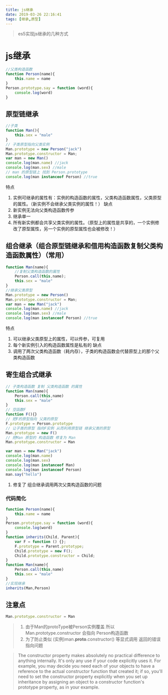 ```yaml
---
title: js继承
date: 2019-03-26 22:16:41
tags: [继承,原型]
---
```

> es5实现js继承的几种方式
<!-- more -->

# js继承


```js
//父类构造函数
function Person(name){
    this.name = name
}
Person.prototype.say = function (word){
    console.log(word)
} 
```
## 原型链继承
```js
//子类
function Man(){
    this.sex = "male"
}
// 子类原型指向父类实例
Man.prototype = new Person("jack")
Man.prototype.constructor = Man;
var man = new Man()
console.log(man.name) //jack
console.log(man.sex) //male
// man 的原型链上 找到 Person.prototype
console.log(man instanceof Person) //true
```
特点
1. 实例可继承的属性有：实例的构造函数的属性，父类构造函数属性，父类原型的属性。（新实例不会继承父类实例的属性！）
缺点
1. 新实例无法向父类构造函数传参
2. 继承单一
3. 所有新实例都会共享父类实例的属性。（原型上的属性是共享的，一个实例修改了原型属性，另一个实例的原型属性也会被修改！）


## 组合继承（组合原型链继承和借用构造函数复制父类构造函数属性）（常用）
```js
function Man(name){
    //复制父类构造函数的属性 
    Person.call(this,name);
    this.sex = "male"
}
//继承父类原型
Man.prototype = new Person()
Man.prototype.constructor = Man;
var man = new Man("jack")
console.log(man.name) //jack
console.log(man.sex) //male
console.log(man instanceof Person) //true
```
特点
1. 可以继承父类原型上的属性，可以传参，可复用
2. 每个新实例引入的构造函数属性是私有的
缺点
1. 调用了两次父类构造函数（耗内存），子类的构造函数会代替原型上的那个父类构造函数

## 寄生组合式继承
```js
// 子类构造函数 复制 父类构造函数 的属性
function Man(name){
    Person.call(this,name)
    this.sex = "male"
}
// 空函数F
function F(){}
// 把F的原型指向 父类的原型
F.prototype = Person.prototype
// 让子类的原型 指向F实例 从而利用原型链 继承父类的原型
Man.prototype = new F()
// 把Man 原型的 构造函数 修复为 Man
Man.prototype.constructor = Man

var man = new Man("jack")
console.log(man.name)
console.log(man.sex)
console.log(man instanceof Man)
console.log(man instanceof Person)
man.say("hello")
```
1. 修复了 组合继承调用两次父类构造函数的问题

### 代码简化
```js
function Person(name){
    this.name = name
}
Person.prototype.say = function (word){
    console.log(word)
} 
function inherits(Child, Parent){
    var F = function () {};
    F.prototype = Parent.prototype;
    Child.prototype = new F();
    Child.prototype.constructor = Child;
}
function Man(name){
    Person.call(this,name)
    this.sex = "male"
}
//实现继承
inherits(Man,Person)
```


## 注意点
```js
Man.prototype.constructor = Man
```
> 1. 由于Man的protoType被Person实例覆盖 所以Man.prototype.constructor 会指向 Person构造函数
> 2. 为了防止类似 (实例)man.__proto__.constructor() 等显式调用 返回的错误指向问题


> The constructor property makes absolutely no practical difference to anything internally. It's only any use if your code explicitly uses it. For example, you may decide you need each of your objects to have a reference to the actual constructor function that created it; if so, you'll need to set the constructor property explicitly when you set up inheritance by assigning an object to a constructor function's prototype property, as in your example.



